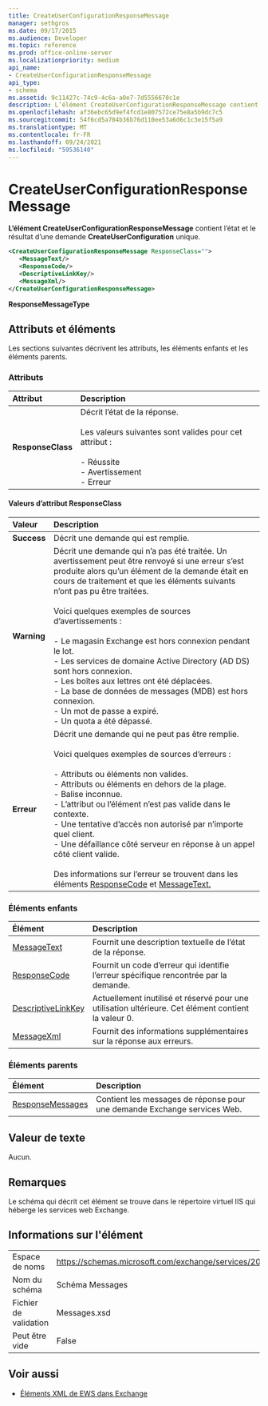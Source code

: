 ```yaml
---
title: CreateUserConfigurationResponseMessage
manager: sethgros
ms.date: 09/17/2015
ms.audience: Developer
ms.topic: reference
ms.prod: office-online-server
ms.localizationpriority: medium
api_name:
- CreateUserConfigurationResponseMessage
api_type:
- schema
ms.assetid: 9c11427c-74c9-4c6a-a0e7-7d5556670c1e
description: L’élément CreateUserConfigurationResponseMessage contient l’état et le résultat d’une demande CreateUserConfiguration unique.
ms.openlocfilehash: af36ebc65d9ef4fcd1e807572ce75e8a5b9dc7c5
ms.sourcegitcommit: 54f6cd5a704b36b76d110ee53a6d6c1c3e15f5a9
ms.translationtype: MT
ms.contentlocale: fr-FR
ms.lasthandoff: 09/24/2021
ms.locfileid: "59536140"
---
```

# <a name="createuserconfigurationresponsemessage"></a>CreateUserConfigurationResponseMessage

**L’élément CreateUserConfigurationResponseMessage** contient l’état et le résultat d’une demande **CreateUserConfiguration** unique. 
  
```xml
<CreateUserConfigurationResponseMessage ResponseClass="">
   <MessageText/>
   <ResponseCode/>
   <DescriptiveLinkKey/>
   <MessageXml/>
</CreateUserConfigurationResponseMessage>
```

**ResponseMessageType**

## <a name="attributes-and-elements"></a>Attributs et éléments

Les sections suivantes décrivent les attributs, les éléments enfants et les éléments parents.
  
### <a name="attributes"></a>Attributs

|**Attribut**|**Description**|
|:-----|:-----|
|**ResponseClass** <br/> | Décrit l’état de la réponse.<br/><br/>Les valeurs suivantes sont valides pour cet attribut :  <br/><br/>- Réussite  <br/>- Avertissement  <br/>- Erreur  <br/> |
   
#### <a name="responseclass-attribute-values"></a>Valeurs d’attribut ResponseClass

|**Valeur**|**Description**|
|:-----|:-----|
|**Success** <br/> |Décrit une demande qui est remplie.  <br/> |
|**Warning** <br/> | Décrit une demande qui n’a pas été traitée. Un avertissement peut être renvoyé si une erreur s’est produite alors qu’un élément de la demande était en cours de traitement et que les éléments suivants n’ont pas pu être traitées.<br/><br/> Voici quelques exemples de sources d’avertissements :  <br/><br/>- Le magasin Exchange est hors connexion pendant le lot.  <br/>- Les services de domaine Active Directory (AD DS) sont hors connexion.  <br/>- Les boîtes aux lettres ont été déplacées.  <br/>- La base de données de messages (MDB) est hors connexion.  <br/>- Un mot de passe a expiré.  <br/>- Un quota a été dépassé.  <br/> |
|**Erreur** <br/> | Décrit une demande qui ne peut pas être remplie.<br/><br/> Voici quelques exemples de sources d’erreurs :  <br/><br/>- Attributs ou éléments non valides.  <br/>- Attributs ou éléments en dehors de la plage.  <br/>- Balise inconnue.  <br/>- L’attribut ou l’élément n’est pas valide dans le contexte.  <br/>- Une tentative d’accès non autorisé par n’importe quel client.  <br/>- Une défaillance côté serveur en réponse à un appel côté client valide.<br/><br/>  Des informations sur l’erreur se trouvent dans les éléments [ResponseCode](responsecode.md) et [MessageText.](messagetext.md)  <br/> |
   
### <a name="child-elements"></a>Éléments enfants

|**Élément**|**Description**|
|:-----|:-----|
|[MessageText](messagetext.md) <br/> |Fournit une description textuelle de l’état de la réponse.  <br/> |
|[ResponseCode](responsecode.md) <br/> |Fournit un code d’erreur qui identifie l’erreur spécifique rencontrée par la demande.  <br/> |
|[DescriptiveLinkKey](descriptivelinkkey.md) <br/> |Actuellement inutilisé et réservé pour une utilisation ultérieure. Cet élément contient la valeur 0.  <br/> |
|[MessageXml](messagexml.md) <br/> |Fournit des informations supplémentaires sur la réponse aux erreurs.  <br/> |
   
### <a name="parent-elements"></a>Éléments parents

|**Élément**|**Description**|
|:-----|:-----|
|[ResponseMessages](responsemessages.md) <br/> |Contient les messages de réponse pour une demande Exchange services Web.  <br/> |
   
## <a name="text-value"></a>Valeur de texte

Aucun.
  
## <a name="remarks"></a>Remarques

Le schéma qui décrit cet élément se trouve dans le répertoire virtuel IIS qui héberge les services web Exchange.
  
## <a name="element-information"></a>Informations sur l'élément

|||
|:-----|:-----|
|Espace de noms  <br/> |https://schemas.microsoft.com/exchange/services/2006/messages  <br/> |
|Nom du schéma  <br/> |Schéma Messages  <br/> |
|Fichier de validation  <br/> |Messages.xsd  <br/> |
|Peut être vide  <br/> |False  <br/> |
   
## <a name="see-also"></a>Voir aussi

- [Éléments XML de EWS dans Exchange](ews-xml-elements-in-exchange.md)

